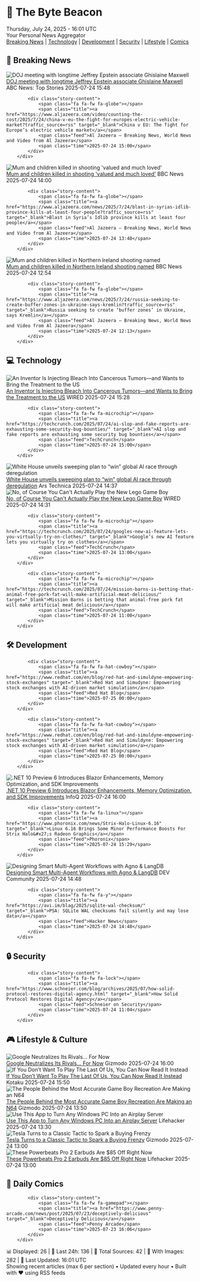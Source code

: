 <!-- Processing 54 RSS feeds at 2025-07-24 16:01:45 UTC -->
<!-- Processing: XKCD -->
<!-- Processing: Penny Arcade -->
<!-- Processing: Garfield -->
<!-- Processing: Dilbert -->
<!-- Processing: Cyanide & Happiness -->
<!-- Processing: Questionable Content -->
<!-- Processing: Girl Genius -->
<!-- Processing: Dinosaur Comics -->
<!-- Processing: CNN Top Stories -->
<!-- Processing: CNN Breaking News -->
<!-- Processing: Al Jazeera Breaking News -->
<!-- Processing: Reuters Top News -->
<!-- Processing: Reuters World News -->
<!-- Processing: ABC News Breaking -->
<!-- Processing: Guardian World News -->
<!-- Processing: Ars Technica -->
<!-- Processing: WIRED -->
<!-- Processing: Slashdot -->
<!-- Processing: Hacker News -->
<!-- Processing: Phoronix Linux News -->
<!-- Processing: It's FOSS -->
<!-- Error processing https://itsfoss.com/rss/: The read operation timed out -->
<!-- Processing: DistroWatch -->
<!-- Processing: Linux.com -->
<!-- Processing: GitLab Blog -->
<!-- Processing: InfoQ -->
<!-- Processing: Martin Fowler -->
<!-- Processing: Coding Horror -->
<!-- Processing: The Pragmatic Engineer -->
<!-- Processing: Gizmodo -->
<!-- Processing: Kotaku -->
<!-- Processing: Schneier on Security -->
<!-- Generated 11 new posts out of 31 feeds processed -->
<div class="newspaper-header">
    <h1 class="newspaper-title">📰 The Byte Beacon</h1>
    <div class="newspaper-date">Thursday, July 24, 2025 - 16:01 UTC</div>
    <div class="newspaper-subtitle">Your Personal News Aggregator</div>
</div>

<div class="newspaper-nav">
    <a href="#breaking">Breaking News</a> |
    <a href="#tech">Technology</a> |
    <a href="#dev">Development</a> |
    <a href="#security">Security</a> |
    <a href="#lifestyle">Lifestyle</a> |
    <a href="#webcomics">Comics</a>
</div>

<div class="news-section breaking-news" id="breaking">
<h2 class="section-header">🚨 Breaking News</h2>
<div class="stories-container">
<div class="story">
            <img src="https://s.abcnews.com/images/US/todd-blanche-4-abc-gmh-250724_1753364825281_hpMain_4x3t_384.jpg" alt="DOJ meeting with longtime Jeffrey Epstein associate Ghislaine Maxwell" class="story-image" loading="lazy" onerror="this.style.display='none'">
            <div class="story-content">
                <span class="fa fa-fw fa-tv"></span>
                <span class="title"><a href="https://abcnews.go.com/Politics/doj-meeting-ghislaine-maxwell-set-thursday-sources/story?id=124021785" target="_blank">DOJ meeting with longtime Jeffrey Epstein associate Ghislaine Maxwell</a></span>
                <span class="feed">ABC News: Top Stories</span>
                <span class="time">2025-07-24 15:48</span>
            </div>
        </div>
<div class="story">
            
            <div class="story-content">
                <span class="fa fa-fw fa-globe"></span>
                <span class="title"><a href="https://www.aljazeera.com/video/counting-the-cost/2025/7/24/china-v-eu-the-fight-for-europes-electric-vehicle-market?traffic_source=rss" target="_blank">China v EU: The fight for Europe’s electric vehicle market</a></span>
                <span class="feed">Al Jazeera – Breaking News, World News and Video from Al Jazeera</span>
                <span class="time">2025-07-24 15:00</span>
            </div>
        </div>
<div class="story">
            <img src="https://ichef.bbci.co.uk/ace/standard/240/cpsprodpb/aa3d/live/1dfd36e0-687d-11f0-8f9f-1d38db11c370.png" alt="Mum and children killed in shooting &#x27;valued and much loved&#x27;" class="story-image" loading="lazy" onerror="this.style.display='none'">
            <div class="story-content">
                <span class="fa fa-fw fa-flag"></span>
                <span class="title"><a href="https://www.bbc.com/news/articles/c9vrw3xd77jo" target="_blank">Mum and children killed in shooting &#x27;valued and much loved&#x27;</a></span>
                <span class="feed">BBC News</span>
                <span class="time">2025-07-24 14:00</span>
            </div>
        </div>
<div class="story">
            
            <div class="story-content">
                <span class="fa fa-fw fa-globe"></span>
                <span class="title"><a href="https://www.aljazeera.com/news/2025/7/24/blast-in-syrias-idlib-province-kills-at-least-four-people?traffic_source=rss" target="_blank">Blast in Syria’s Idlib province kills at least four people</a></span>
                <span class="feed">Al Jazeera – Breaking News, World News and Video from Al Jazeera</span>
                <span class="time">2025-07-24 13:48</span>
            </div>
        </div>
<div class="story">
            <img src="https://ichef.bbci.co.uk/ace/standard/240/cpsprodpb/aa3d/live/1dfd36e0-687d-11f0-8f9f-1d38db11c370.png" alt="Mum and children killed in Northern Ireland shooting named" class="story-image" loading="lazy" onerror="this.style.display='none'">
            <div class="story-content">
                <span class="fa fa-fw fa-flag"></span>
                <span class="title"><a href="https://www.bbc.com/news/articles/c9vrw3xd77jo" target="_blank">Mum and children killed in Northern Ireland shooting named</a></span>
                <span class="feed">BBC News</span>
                <span class="time">2025-07-24 12:54</span>
            </div>
        </div>
<div class="story">
            
            <div class="story-content">
                <span class="fa fa-fw fa-globe"></span>
                <span class="title"><a href="https://www.aljazeera.com/news/2025/7/24/russia-seeking-to-create-buffer-zones-in-ukraine-says-kremlin?traffic_source=rss" target="_blank">Russia seeking to create ‘buffer zones’ in Ukraine, says Kremlin</a></span>
                <span class="feed">Al Jazeera – Breaking News, World News and Video from Al Jazeera</span>
                <span class="time">2025-07-24 12:13</span>
            </div>
        </div>
</div>
</div>
<div class="news-section tech-news" id="tech">
<h2 class="section-header">💻 Technology</h2>
<div class="stories-container">
<div class="story">
            <img src="https://media.wired.com/photos/686c75f63b38d50fc333d36a/master/pass/pol_bleach_getty.jpg" alt="An Inventor Is Injecting Bleach Into Cancerous Tumors—and Wants to Bring the Treatment to the US" class="story-image" loading="lazy" onerror="this.style.display='none'">
            <div class="story-content">
                <span class="fa fa-fw fa-bolt"></span>
                <span class="title"><a href="https://www.wired.com/story/dangerous-bleach-injecting-cancer-treatment/" target="_blank">An Inventor Is Injecting Bleach Into Cancerous Tumors—and Wants to Bring the Treatment to the US</a></span>
                <span class="feed">WIRED</span>
                <span class="time">2025-07-24 15:28</span>
            </div>
        </div>
<div class="story">
            
            <div class="story-content">
                <span class="fa fa-fw fa-microchip"></span>
                <span class="title"><a href="https://techcrunch.com/2025/07/24/ai-slop-and-fake-reports-are-exhausting-some-security-bug-bounties/" target="_blank">AI slop and fake reports are exhausting some security bug bounties</a></span>
                <span class="feed">TechCrunch</span>
                <span class="time">2025-07-24 15:00</span>
            </div>
        </div>
<div class="story">
            <img src="https://cdn.arstechnica.net/wp-content/uploads/2021/03/GettyImages-1281976224-500x500.jpg" alt="White House unveils sweeping plan to “win” global AI race through deregulation" class="story-image" loading="lazy" onerror="this.style.display='none'">
            <div class="story-content">
                <span class="fa fa-fw fa-cog"></span>
                <span class="title"><a href="https://arstechnica.com/ai/2025/07/white-house-unveils-sweeping-plan-to-win-global-ai-race-through-deregulation/" target="_blank">White House unveils sweeping plan to “win” global AI race through deregulation</a></span>
                <span class="feed">Ars Technica</span>
                <span class="time">2025-07-24 14:37</span>
            </div>
        </div>
<div class="story">
            <img src="https://media.wired.com/photos/68822db547e702a519d69caf/master/pass/072425_Lego-Game-Boy-1.jpg" alt="No, of Course You Can&#x27;t Actually Play the New Lego Game Boy" class="story-image" loading="lazy" onerror="this.style.display='none'">
            <div class="story-content">
                <span class="fa fa-fw fa-bolt"></span>
                <span class="title"><a href="https://www.wired.com/story/no-of-course-you-cant-actually-play-the-new-lego-game-boy/" target="_blank">No, of Course You Can&#x27;t Actually Play the New Lego Game Boy</a></span>
                <span class="feed">WIRED</span>
                <span class="time">2025-07-24 14:31</span>
            </div>
        </div>
<div class="story">
            
            <div class="story-content">
                <span class="fa fa-fw fa-microchip"></span>
                <span class="title"><a href="https://techcrunch.com/2025/07/24/googles-new-ai-feature-lets-you-virtually-try-on-clothes/" target="_blank">Google’s new AI feature lets you virtually try on clothes</a></span>
                <span class="feed">TechCrunch</span>
                <span class="time">2025-07-24 13:00</span>
            </div>
        </div>
<div class="story">
            
            <div class="story-content">
                <span class="fa fa-fw fa-microchip"></span>
                <span class="title"><a href="https://techcrunch.com/2025/07/24/mission-barns-is-betting-that-animal-free-pork-fat-will-make-artificial-meat-delicious/" target="_blank">Mission Barns is betting that animal-free pork fat will make artificial meat delicious</a></span>
                <span class="feed">TechCrunch</span>
                <span class="time">2025-07-24 11:00</span>
            </div>
        </div>
</div>
</div>
<div class="news-section dev-news" id="dev">
<h2 class="section-header">🛠️ Development</h2>
<div class="stories-container">
<div class="story">
            
            <div class="story-content">
                <span class="fa fa-fw fa-hat-cowboy"></span>
                <span class="title"><a href="https://www.redhat.com/en/blog/red-hat-and-simuldyne-empowering-stock-exchanges" target="_blank">Red Hat and Simudyne: Empowering stock exchanges with AI-driven market simulation</a></span>
                <span class="feed">Red Hat Blog</span>
                <span class="time">2025-07-25 00:00</span>
            </div>
        </div>
<div class="story">
            
            <div class="story-content">
                <span class="fa fa-fw fa-hat-cowboy"></span>
                <span class="title"><a href="https://www.redhat.com/en/blog/red-hat-and-simuldyne-empowering-stock-exchanges" target="_blank">Red Hat and Simuldyne: Empowering stock exchanges with AI-driven market simulation</a></span>
                <span class="feed">Red Hat Blog</span>
                <span class="time">2025-07-25 00:00</span>
            </div>
        </div>
<div class="story">
            <img src="https://res.infoq.com/news/2025/07/dotnet-10-preview-6/en/headerimage/twitter_card+%2854%29-1753180105767.jpg" alt=".NET 10 Preview 6 Introduces Blazor Enhancements, Memory Optimization, and SDK Improvements" class="story-image" loading="lazy" onerror="this.style.display='none'">
            <div class="story-content">
                <span class="fa fa-fw fa-info-circle"></span>
                <span class="title"><a href="https://www.infoq.com/news/2025/07/dotnet-10-preview-6/?utm_campaign=infoq_content&utm_source=infoq&utm_medium=feed&utm_term=global" target="_blank">.NET 10 Preview 6 Introduces Blazor Enhancements, Memory Optimization, and SDK Improvements</a></span>
                <span class="feed">InfoQ</span>
                <span class="time">2025-07-24 16:00</span>
            </div>
        </div>
<div class="story">
            
            <div class="story-content">
                <span class="fa fa-fw fa-linux"></span>
                <span class="title"><a href="https://www.phoronix.com/news/Strix-Halo-Linux-6.16" target="_blank">Linux 6.16 Brings Some Minor Performance Boosts For Strix Halo&#x27;s Radeon Graphics</a></span>
                <span class="feed">Phoronix</span>
                <span class="time">2025-07-24 15:29</span>
            </div>
        </div>
<div class="story">
            <img src="https://media2.dev.to/dynamic/image/width=800%2Cheight=%2Cfit=scale-down%2Cgravity=auto%2Cformat=auto/https%3A%2F%2Fdev-to-uploads.s3.amazonaws.com%2Fuploads%2Farticles%2Fjksd9oiov7sxpqhxjdzm.png" alt="Designing Smart Multi-Agent Workflows with Agno &amp; LangDB" class="story-image" loading="lazy" onerror="this.style.display='none'">
            <div class="story-content">
                <span class="fa fa-fw fa-code"></span>
                <span class="title"><a href="https://dev.to/langdb/designing-smart-multi-agent-workflows-with-agno-langdb-nic" target="_blank">Designing Smart Multi-Agent Workflows with Agno &amp; LangDB</a></span>
                <span class="feed">DEV Community</span>
                <span class="time">2025-07-24 14:48</span>
            </div>
        </div>
<div class="story">
            
            <div class="story-content">
                <span class="fa fa-fw fa-y"></span>
                <span class="title"><a href="https://avi.im/blag/2025/sqlite-wal-checksum/" target="_blank">PSA: SQLite WAL checksums fail silently and may lose data</a></span>
                <span class="feed">Hacker News</span>
                <span class="time">2025-07-24 14:48</span>
            </div>
        </div>
</div>
</div>
<div class="news-section security-news" id="security">
<h2 class="section-header">🔒 Security</h2>
<div class="stories-container">
<div class="story">
            
            <div class="story-content">
                <span class="fa fa-fw fa-lock"></span>
                <span class="title"><a href="https://www.schneier.com/blog/archives/2025/07/how-solid-protocol-restores-digital-agency.html" target="_blank">How Solid Protocol Restores Digital Agency</a></span>
                <span class="feed">Schneier on Security</span>
                <span class="time">2025-07-24 11:04</span>
            </div>
        </div>
</div>
</div>
<div class="news-section lifestyle-news" id="lifestyle">
<h2 class="section-header">🎮 Lifestyle & Culture</h2>
<div class="stories-container">
<div class="story">
            <img src="https://gizmodo.com/app/uploads/2024/11/google-chrome-antitrust.jpg" alt="Google Neutralizes Its Rivals… For Now" class="story-image" loading="lazy" onerror="this.style.display='none'">
            <div class="story-content">
                <span class="fa fa-fw fa-computer"></span>
                <span class="title"><a href="https://gizmodo.com/google-neutralizes-its-rivals-for-now-2000633642" target="_blank">Google Neutralizes Its Rivals… For Now</a></span>
                <span class="feed">Gizmodo</span>
                <span class="time">2025-07-24 16:00</span>
            </div>
        </div>
<div class="story">
            <img src="https://i.kinja-img.com/image/upload/c_fit,q_80,w_636/2e9ac1934eac2a50bb756f74a2a3e022.jpg" alt="If You Don’t Want To Play The Last Of Us, You Can Now Read It Instead" class="story-image" loading="lazy" onerror="this.style.display='none'">
            <div class="story-content">
                <span class="fa fa-fw fa-gamepad"></span>
                <span class="title"><a href="https://kotaku.com/last-of-us-script-hardcover-book-pre-order-part-2-1851786896" target="_blank">If You Don’t Want To Play The Last Of Us, You Can Now Read It Instead</a></span>
                <span class="feed">Kotaku</span>
                <span class="time">2025-07-24 15:50</span>
            </div>
        </div>
<div class="story">
            <img src="https://gizmodo.com/app/uploads/2025/07/M64.png" alt="The People Behind the Most Accurate Game Boy Recreation Are Making an N64" class="story-image" loading="lazy" onerror="this.style.display='none'">
            <div class="story-content">
                <span class="fa fa-fw fa-computer"></span>
                <span class="title"><a href="https://gizmodo.com/the-people-behind-the-most-accurate-game-boy-recreation-are-making-an-n64-2000633714" target="_blank">The People Behind the Most Accurate Game Boy Recreation Are Making an N64</a></span>
                <span class="feed">Gizmodo</span>
                <span class="time">2025-07-24 13:50</span>
            </div>
        </div>
<div class="story">
            <img src="https://lifehacker.com/imagery/articles/01K0WT3953MYJKRT4Y473MB12T/hero-image.png" alt="Use This App to Turn Any Windows PC Into an Airplay Server" class="story-image" loading="lazy" onerror="this.style.display='none'">
            <div class="story-content">
                <span class="fa fa-fw fa-life-ring"></span>
                <span class="title"><a href="https://lifehacker.com/tech/turn-windows-pc-into-airplay-server?utm_medium=RSS" target="_blank">Use This App to Turn Any Windows PC Into an Airplay Server</a></span>
                <span class="feed">Lifehacker</span>
                <span class="time">2025-07-24 13:30</span>
            </div>
        </div>
<div class="story">
            <img src="https://gizmodo.com/app/uploads/2023/05/e4c1545064b9ed90267332f76a3ad32f.jpg" alt="Tesla Turns to a Classic Tactic to Spark a Buying Frenzy" class="story-image" loading="lazy" onerror="this.style.display='none'">
            <div class="story-content">
                <span class="fa fa-fw fa-computer"></span>
                <span class="title"><a href="https://gizmodo.com/tesla-turns-to-a-classic-tactic-to-spark-a-buying-frenzy-2000633617" target="_blank">Tesla Turns to a Classic Tactic to Spark a Buying Frenzy</a></span>
                <span class="feed">Gizmodo</span>
                <span class="time">2025-07-24 13:00</span>
            </div>
        </div>
<div class="story">
            <img src="https://lifehacker.com/imagery/articles/01K0XNG818H1FZE2R26BK6NXDH/hero-image.png" alt="These Powerbeats Pro 2 Earbuds Are $85 Off Right Now" class="story-image" loading="lazy" onerror="this.style.display='none'">
            <div class="story-content">
                <span class="fa fa-fw fa-life-ring"></span>
                <span class="title"><a href="https://lifehacker.com/tech/refurbished-beats-powerbeats-pro-2-earbuds-sale?utm_medium=RSS" target="_blank">These Powerbeats Pro 2 Earbuds Are $85 Off Right Now</a></span>
                <span class="feed">Lifehacker</span>
                <span class="time">2025-07-24 13:00</span>
            </div>
        </div>
</div>
</div>
<div class="news-section webcomics-section" id="webcomics">
<h2 class="section-header">🎨 Daily Comics</h2>
<div class="stories-container">
<div class="story">
            
            <div class="story-content">
                <span class="fa fa-fw fa-gamepad"></span>
                <span class="title"><a href="https://www.penny-arcade.com/news/post/2025/07/23/deceptively-delicious" target="_blank">Deceptively Delicious</a></span>
                <span class="feed">Penny Arcade</span>
                <span class="time">2025-07-23 16:06</span>
            </div>
        </div>
</div>
</div>

<div class="newspaper-footer">
    <div class="stats">
        📊 Displayed: 26 | 📅 Last 24h: 136 | 📡 Total Sources: 42 | 📸 With Images: 282 |
        🔄 Last Updated: 16:01 UTC
    </div>
    <div class="footer-note">
        Showing recent articles (max 6 per section) • Updated every hour • Built with ❤️ using RSS feeds
    </div>
</div>
